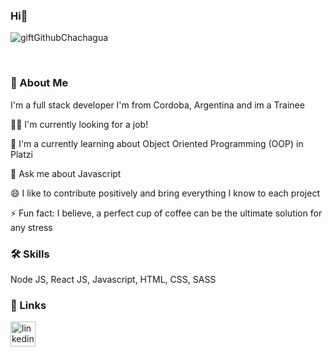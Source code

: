 ### Hi👋 

![giftGithubChachagua](https://user-images.githubusercontent.com/84291744/227402866-13c48106-b01e-44a5-a30a-622056b0933f.gif)


<br>

### 🚀 About Me
I'm a full stack developer
I'm from Cordoba, Argentina and im a Trainee

👩‍💻 I'm currently looking for a job!

🧠 I'm a currently learning about Object Oriented Programming (OOP) in Platzi

💬 Ask me about Javascript

😄 I like to contribute positively and bring everything I know to each project

⚡️ Fun fact: I believe, a perfect cup of coffee can be the ultimate solution for any stress

### 🛠 Skills
Node JS, React JS, Javascript, HTML, CSS, SASS

### 🔗 Links
[<img src='https://cdn.jsdelivr.net/npm/simple-icons@3.0.1/icons/linkedin.svg](https://cdn-icons-png.flaticon.com/512/3991/3991775.png' alt='linkedin' height='40'>](https://www.linkedin.com/in/franco-chachagua-595421241/)  
